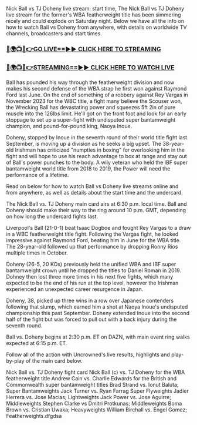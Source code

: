 Nick Ball vs TJ Doheny live stream: start time, The Nick Ball vs TJ Doheny live stream for the former's WBA featherweight title has been simmering nicely and could explode on Saturday night. Below we have all the info on how to watch Ball vs Doheny from anywhere, with details on worldwide TV channels, broadcasters and start times.

<h3><a href="https://boxinglivestreamtvnow.blogspot.com/2025/03/blog-post_15.html">🔴🌍📺📱👉GO LIVE==►► CLICK HERE TO STREAMING</a></h3>

<h3><a href="https://boxinglivestreamtvnow.blogspot.com/2025/03/blog-post_15.html">🔴🌍📺📱👉STREAMING==►► CLICK HERE TO WATCH LIVE</a></h3>

Ball has pounded his way through the featherweight division and now makes his second defense of the WBA strap he first won against Raymond Ford last June. On the end of something of a robbery against Rey Vargas in November 2023 for the WBC title, a fight many believe the Scouser won, the Wrecking Ball has devastating power and squeezes 5ft 2in of pure muscle into the 126lbs limit. He'll got on the front foot and look for an early stoppage to set up a super-fight with undisputed super bantamweight champion, and pound-for-pound king, Naoya Inoue.

Doheny, stopped by Inoue in the seventh round of their world title fight last September, is moving up a division as he seeks a big upset. The 38-year-old Irishman has criticized "numpties in boxing" for overlooking him in the fight and will hope to use his reach advantage to box at range and stay out of Ball's power punches to the body. A wily veteran who held the IBF super bantamweight world title from 2018 to 2019, the Power will need the performance of a lifetime.

Read on below for how to watch Ball vs Doheny live streams online and from anywhere, as well as details about the start time and the undercard.

The Nick Ball vs. TJ Doheny main card airs at 6:30 p.m. local time. Ball and Doheny should make their way to the ring around 10 p.m. GMT, depending on how long the undercard fights last.

Liverpool's Ball (21-0-1) beat Isaac Dogboe and fought Rey Vargas to a draw in a WBC featherweight title fight. Following the Vargas fight, he looked impressive against Raymond Ford, beating him in June for the WBA title. The 28-year-old followed up that performance by dropping Ronny Rios multiple times in October.

Doheny (26-5, 20 KOs) previously held the unified WBA and IBF super bantamweight crown until he dropped the titles to Daniel Roman in 2019. Dohney then lost three more times in his next five fights, which many expected to be the end of his run at the top level, however the Irishman experienced an unexpected career resurgence in Japan.

Doheny, 38, picked up three wins in a row over Japanese contenders following that slump, which earned him a shot at Naoya Inoue's undisputed championship this past September. Doheny extended Inoue into the second half of the fight but was forced to pull out with a back injury during the seventh round.

Ball vs. Doheny begins at 2:30 p.m. ET on DAZN, with main event ring walks expected at 6:15 p.m. ET.

Follow all of the action with Uncrowned's live results, highlights and play-by-play of the main card below.

Nick Ball vs. TJ Doheny fight card
Nick Ball (c) vs. TJ Doheny for the WBA featherweight title
Andrew Cain vs. Charlie Edwards for the British and Commonwealth super bantamweight titles
Brad Strand vs. Ionut Baluta; Super Bantamweights
Jack Turner vs. Ryan Farrag Super Flyweights
Jadier Herrera vs. Jose Macias; Lightweights
Jack Power vs. Jose Aguirre; Middleweights
Stephen Clarke vs Dmitri Protkunas; Middleweights
Boma Brown vs. Cristian Uwaka; Heavyweights
William Birchall vs. Engel Gomez; Featherweights.dfgdsa


